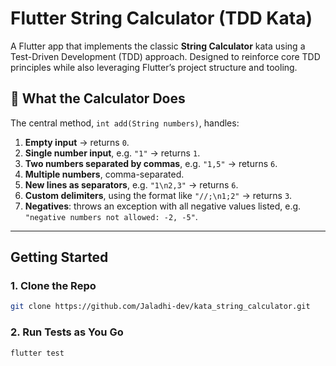 # Flutter String Calculator (TDD Kata)

A Flutter app that implements the classic **String Calculator** kata using a Test-Driven
Development (TDD) approach. Designed to reinforce core TDD principles while also leveraging
Flutter’s project structure and tooling.

## 🔨 What the Calculator Does

The central method, `int add(String numbers)`, handles:

1. **Empty input** → returns `0`.
2. **Single number input**, e.g. `"1"` → returns `1`.
3. **Two numbers separated by commas**, e.g. `"1,5"` → returns `6`.
4. **Multiple numbers**, comma-separated.
5. **New lines as separators**, e.g. `"1\n2,3"` → returns `6`.
6. **Custom delimiters**, using the format like `"//;\n1;2"` → returns `3`.
7. **Negatives**: throws an exception with all negative values listed, e.g.
   `"negative numbers not allowed: -2, -5"`.

---

## Getting Started

### 1. Clone the Repo

```bash
git clone https://github.com/Jaladhi-dev/kata_string_calculator.git
```

### 2. Run Tests as You Go

```bash
flutter test
```
